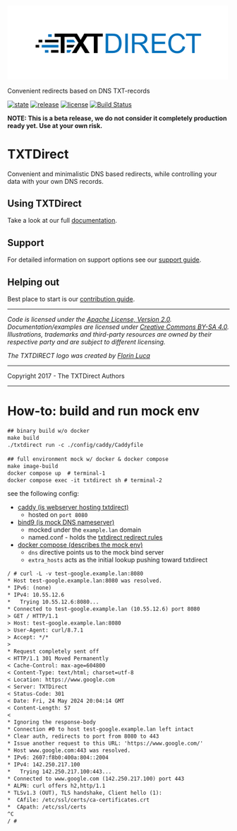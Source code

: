 <a href='https://about.txtdirect.org'><img src='https://raw.githubusercontent.com/txtdirect/txtdirect/master/media/logo.svg?sanitize=true' width='500'/></a>

Convenient redirects based on DNS TXT-records

 [![state](https://img.shields.io/badge/state-beta-blue.svg)]() [![release](https://img.shields.io/github/release/txtdirect/txtdirect.svg)](https://txtdirect.org/releases/) [![license](https://img.shields.io/github/license/txtdirect/txtdirect.svg)](LICENSE) [![Build Status](https://travis-ci.org/txtdirect/txtdirect.svg?branch=master)](https://travis-ci.org/txtdirect/txtdirect)

**NOTE: This is a beta release, we do not consider it completely production ready yet. Use at your own risk.**

# TXTDirect
Convenient and minimalistic DNS based redirects, while controlling your data with your own DNS records.

## Using TXTDirect
Take a look at our full [documentation](https://txtdirect.org/docs/).

## Support
For detailed information on support options see our [support guide](/SUPPORT.md).

## Helping out
Best place to start is our [contribution guide](/CONTRIBUTING.md).

----

*Code is licensed under the [Apache License, Version 2.0](/LICENSE).*  
*Documentation/examples are licensed under [Creative Commons BY-SA 4.0](/docs/LICENSE).*  
*Illustrations, trademarks and third-party resources are owned by their respective party and are subject to different licensing.*

*The TXTDIRECT logo was created by [Florin Luca](https://99designs.com/profiles/florinluca)*

---

Copyright 2017 - The TXTDirect Authors

---

# How-to: build and run mock env
```
## binary build w/o docker
make build
./txtdirect run -c ./config/caddy/Caddyfile

## full environment mock w/ docker & docker compose
make image-build
docker compose up  # terminal-1
docker compose exec -it txtdirect sh # terminal-2
```

see the following config:

* [caddy (is webserver hosting txtdirect)](/config/caddy)
    * hosted on `port 8080`
* [bind9 (is mock DNS nameserver)](/config/bind)
    * mocked under the `example.lan` domain
    * named.conf - holds the [txtdirect redirect rules](https://about.txtdirect.org/docs/examples/host/) 
* [docker compose (describes the mock env)](/docker-compose.yaml)
    * `dns` directive points us to the mock bind server
    * `extra_hosts` acts as the initial lookup pushing toward txtdirect

```
/ # curl -L -v test-google.example.lan:8080
* Host test-google.example.lan:8080 was resolved.
* IPv6: (none)
* IPv4: 10.55.12.6
*   Trying 10.55.12.6:8080...
* Connected to test-google.example.lan (10.55.12.6) port 8080
> GET / HTTP/1.1
> Host: test-google.example.lan:8080
> User-Agent: curl/8.7.1
> Accept: */*
>
* Request completely sent off
< HTTP/1.1 301 Moved Permanently
< Cache-Control: max-age=604800
< Content-Type: text/html; charset=utf-8
< Location: https://www.google.com
< Server: TXTDirect
< Status-Code: 301
< Date: Fri, 24 May 2024 20:04:14 GMT
< Content-Length: 57
<
* Ignoring the response-body
* Connection #0 to host test-google.example.lan left intact
* Clear auth, redirects to port from 8080 to 443
* Issue another request to this URL: 'https://www.google.com/'
* Host www.google.com:443 was resolved.
* IPv6: 2607:f8b0:400a:804::2004
* IPv4: 142.250.217.100
*   Trying 142.250.217.100:443...
* Connected to www.google.com (142.250.217.100) port 443
* ALPN: curl offers h2,http/1.1
* TLSv1.3 (OUT), TLS handshake, Client hello (1):
*  CAfile: /etc/ssl/certs/ca-certificates.crt
*  CApath: /etc/ssl/certs
^C
/ #
```
